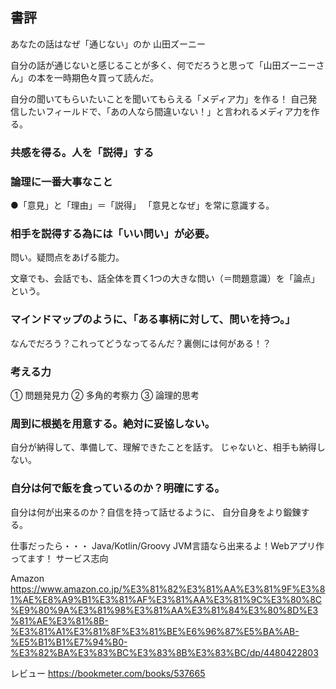 ## 書評
あなたの話はなぜ「通じない」のか 山田ズーニー

自分の話が通じないと感じることが多く、何でだろうと思って「山田ズーニーさん」の本を一時期色々買って読んだ。

自分の聞いてもらいたいことを聞いてもらえる「メディア力」を作る！
自己発信したいフィールドで、「あの人なら間違いない！」と言われるメディア力を作る。

### 共感を得る。人を「説得」する

### 論理に一番大事なこと
●「意見」と「理由」＝「説得」
「意見となぜ」を常に意識する。

### 相手を説得する為には「いい問い」が必要。
問い。疑問点をあげる能力。

文章でも、会話でも、話全体を貫く1つの大きな問い（＝問題意識）を「論点」という。

### マインドマップのように、「ある事柄に対して、問いを持つ。」
なんでだろう？これってどうなってるんだ？裏側には何がある！？

### 考える力
① 問題発見力
② 多角的考察力
③ 論理的思考

### 周到に根拠を用意する。絶対に妥協しない。
自分が納得して、準備して、理解できたことを話す。
じゃないと、相手も納得しない。

### 自分は何で飯を食っているのか？明確にする。
自分は何が出来るのか？自信を持って話せるように、
自分自身をより鍛錬する。

仕事だったら・・・
Java/Kotlin/Groovy JVM言語なら出来るよ！Webアプリ作ってます！
サービス志向


Amazon
https://www.amazon.co.jp/%E3%81%82%E3%81%AA%E3%81%9F%E3%81%AE%E8%A9%B1%E3%81%AF%E3%81%AA%E3%81%9C%E3%80%8C%E9%80%9A%E3%81%98%E3%81%AA%E3%81%84%E3%80%8D%E3%81%AE%E3%81%8B-%E3%81%A1%E3%81%8F%E3%81%BE%E6%96%87%E5%BA%AB-%E5%B1%B1%E7%94%B0-%E3%82%BA%E3%83%BC%E3%83%8B%E3%83%BC/dp/4480422803

レビュー
https://bookmeter.com/books/537665
